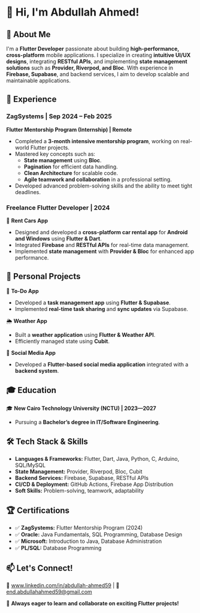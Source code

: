 # 👋 Hi, I'm Abdullah Ahmed!  

## 🚀 About Me  
I'm a **Flutter Developer** passionate about building **high-performance, cross-platform** mobile applications. I specialize in creating **intuitive UI/UX designs**, integrating **RESTful APIs**, and implementing **state management solutions** such as **Provider, Riverpod, and Bloc**. With experience in **Firebase, Supabase**, and backend services, I aim to develop scalable and maintainable applications.  

## 💼 Experience  

### **ZagSystems | Sep 2024 – Feb 2025**  
**Flutter Mentorship Program (Internship) | Remote**  
- Completed a **3-month intensive mentorship program**, working on real-world Flutter projects.  
- Mastered key concepts such as:  
  - **State management** using **Bloc**.  
  - **Pagination** for efficient data handling.  
  - **Clean Architecture** for scalable code.  
  - **Agile teamwork and collaboration** in a professional setting.  
- Developed advanced problem-solving skills and the ability to meet tight deadlines.  

### **Freelance Flutter Developer | 2024**  
🚗 **Rent Cars App**  
- Designed and developed a **cross-platform car rental app** for **Android and Windows** using **Flutter & Dart**.  
- Integrated **Firebase** and **RESTful APIs** for real-time data management.  
- Implemented **state management** with **Provider & Bloc** for enhanced app performance.  

## 📌 Personal Projects  
📌 **To-Do App**  
- Developed a **task management app** using **Flutter & Supabase**.  
- Implemented **real-time task sharing** and **sync updates** via Supabase.  

🌦️ **Weather App**  
- Built a **weather application** using **Flutter & Weather API**.  
- Efficiently managed state using **Cubit**.  

📱 **Social Media App**  
- Developed a **Flutter-based social media application** integrated with a **backend system**.  

## 🎓 Education  
🎓 **New Cairo Technology University (NCTU) | 2023—2027**  
- Pursuing a **Bachelor’s degree in IT/Software Engineering**.  

## 🛠️ Tech Stack & Skills  
- **Languages & Frameworks:** Flutter, Dart, Java, Python, C, Arduino, SQL/MySQL  
- **State Management:** Provider, Riverpod, Bloc, Cubit  
- **Backend Services:** Firebase, Supabase, RESTful APIs  
- **CI/CD & Deployment:** GitHub Actions, Firebase App Distribution  
- **Soft Skills:** Problem-solving, teamwork, adaptability  

## 🏆 Certifications  
- ✅ **ZagSystems:** Flutter Mentorship Program (2024)  
- ✅ **Oracle:** Java Fundamentals, SQL Programming, Database Design  
- ✅ **Microsoft:** Introduction to Java, Database Administration  
- ✅ **PL/SQL:** Database Programming  

## 📫 Let's Connect!  
💼 www.linkedin.com/in/abdullah-ahmed59 | 📧 end.abdullahahmed59@gmail.com  

🚀 **Always eager to learn and collaborate on exciting Flutter projects!**  
